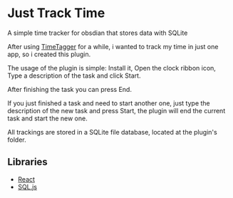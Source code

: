 # Just Track Time

A simple time tracker for obsdian that stores data with SQLite 

After using [TimeTagger](https://timetagger.app/) for a while, i wanted to track my time in just one app, so i created this plugin.

The usage of the plugin is simple: Install it, Open the clock ribbon icon, Type a description of the task and click Start.

After finishing the task you can press End.

If you just finished a task and need to start another one, just type the description of the new task and press Start, the plugin will end the current task and start the new one.

All trackings are stored in a SQLite file database, located at the plugin's folder.

## Libraries
- [React](https://react.dev/)
- [SQL.js](https://sql.js.org/)
